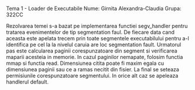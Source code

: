 Tema 1 - Loader de Executabile
Nume: Girnita Alexandra-Claudia
Grupa: 322CC

Rezolvarea temei s-a bazat pe implementarea functiei segv_handler pentru tratarea evenimentelor de tip segmentation faul. De fiecare data cand aceasta este apelata trecem prin toate segmentele executabilului pentru a-l identifica pe cel la la nivelul caruia are loc segmentation fault. Urmatorul pas este calcularea paginii corespunzatoare din segment si verificarea maparii acesteia in memorie. In cazul paginilor nemapate, folosim functia mmap si functia read. Dimensiunea citita poate fi maxim egala cu dimensiunea paginii sau ce a ramas necitit din fisier. La final se seteaza permisiunile corespunzatoare segmentului. In orice alt caz se apeleaza handlerul default.